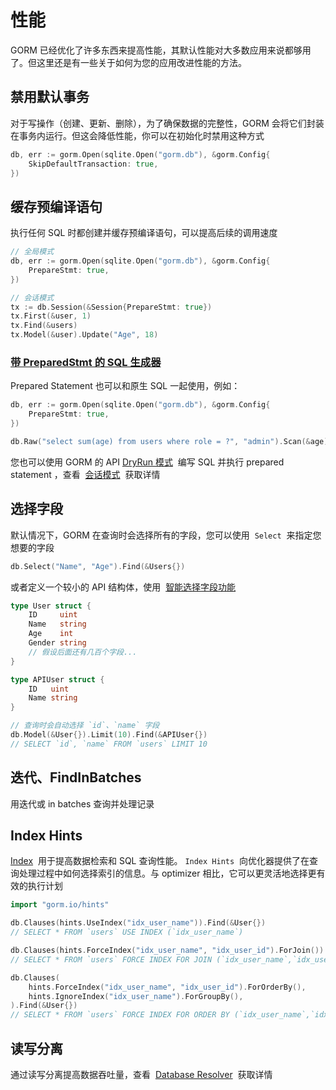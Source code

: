# 性能

GORM 已经优化了许多东西来提高性能，其默认性能对大多数应用来说都够用了。但这里还是有一些关于如何为您的应用改进性能的方法。

## 禁用默认事务

对于写操作（创建、更新、删除），为了确保数据的完整性，GORM 会将它们封装在事务内运行。但这会降低性能，你可以在初始化时禁用这种方式

```go
db, err := gorm.Open(sqlite.Open("gorm.db"), &gorm.Config{
    SkipDefaultTransaction: true,
})
```

## 缓存预编译语句

执行任何 SQL 时都创建并缓存预编译语句，可以提高后续的调用速度

```go
// 全局模式
db, err := gorm.Open(sqlite.Open("gorm.db"), &gorm.Config{
    PrepareStmt: true,
})

// 会话模式
tx := db.Session(&Session{PrepareStmt: true})
tx.First(&user, 1)
tx.Find(&users)
tx.Model(&user).Update("Age", 18)
```

### [带 PreparedStmt 的 SQL 生成器](https://gorm.io/zh_CN/docs/sql_builder.html)

Prepared Statement 也可以和原生 SQL 一起使用，例如：

```go
db, err := gorm.Open(sqlite.Open("gorm.db"), &gorm.Config{
    PrepareStmt: true,
})

db.Raw("select sum(age) from users where role = ?", "admin").Scan(&age)
```

您也可以使用 GORM 的 API [DryRun 模式](https://gorm.io/zh_CN/docs/session.html)  编写 SQL 并执行 prepared statement ，查看  [会话模式](https://gorm.io/zh_CN/docs/session.html)  获取详情

## 选择字段

默认情况下，GORM 在查询时会选择所有的字段，您可以使用  `Select`  来指定您想要的字段

```go
db.Select("Name", "Age").Find(&Users{})
```

或者定义一个较小的 API 结构体，使用  [智能选择字段功能](https://gorm.io/zh_CN/docs/advanced_query.html)

```go
type User struct {
    ID     uint
    Name   string
    Age    int
    Gender string
    // 假设后面还有几百个字段...
}

type APIUser struct {
    ID   uint
    Name string
}

// 查询时会自动选择 `id`、`name` 字段
db.Model(&User{}).Limit(10).Find(&APIUser{})
// SELECT `id`, `name` FROM `users` LIMIT 10
```

## 迭代、FindInBatches

用迭代或 in batches 查询并处理记录

## Index Hints

[Index](https://gorm.io/zh_CN/docs/indexes.html)  用于提高数据检索和 SQL 查询性能。 `Index Hints`  向优化器提供了在查询处理过程中如何选择索引的信息。与 optimizer 相比，它可以更灵活地选择更有效的执行计划

```go
import "gorm.io/hints"

db.Clauses(hints.UseIndex("idx_user_name")).Find(&User{})
// SELECT * FROM `users` USE INDEX (`idx_user_name`)

db.Clauses(hints.ForceIndex("idx_user_name", "idx_user_id").ForJoin()).Find(&User{})
// SELECT * FROM `users` FORCE INDEX FOR JOIN (`idx_user_name`,`idx_user_id`)"

db.Clauses(
    hints.ForceIndex("idx_user_name", "idx_user_id").ForOrderBy(),
    hints.IgnoreIndex("idx_user_name").ForGroupBy(),
).Find(&User{})
// SELECT * FROM `users` FORCE INDEX FOR ORDER BY (`idx_user_name`,`idx_user_id`) IGNORE INDEX FOR GROUP BY (`idx_user_name`)"
```

## 读写分离

通过读写分离提高数据吞吐量，查看  [Database Resolver](https://gorm.io/zh_CN/docs/dbresolver.html)  获取详情
